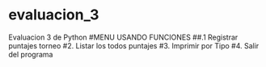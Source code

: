 # evaluacion_3
Evaluacion 3 de Python
#MENU USANDO FUNCIONES
##.1 Registrar puntajes torneo
    #2. Listar los todos puntajes
    #3. Imprimir por Tipo
    #4. Salir del programa
